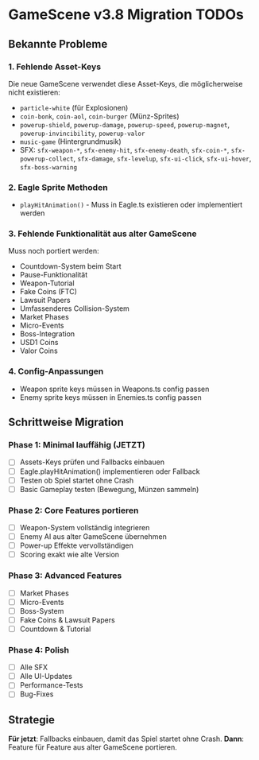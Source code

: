 # GameScene v3.8 Migration TODOs

## Bekannte Probleme

### 1. Fehlende Asset-Keys
Die neue GameScene verwendet diese Asset-Keys, die möglicherweise nicht existieren:
- `particle-white` (für Explosionen)
- `coin-bonk`, `coin-aol`, `coin-burger` (Münz-Sprites)
- `powerup-shield`, `powerup-damage`, `powerup-speed`, `powerup-magnet`, `powerup-invincibility`, `powerup-valor`
- `music-game` (Hintergrundmusik)
- SFX: `sfx-weapon-*`, `sfx-enemy-hit`, `sfx-enemy-death`, `sfx-coin-*`, `sfx-powerup-collect`, `sfx-damage`, `sfx-levelup`, `sfx-ui-click`, `sfx-ui-hover`, `sfx-boss-warning`

### 2. Eagle Sprite Methoden
- `playHitAnimation()` - Muss in Eagle.ts existieren oder implementiert werden

### 3. Fehlende Funktionalität aus alter GameScene
Muss noch portiert werden:
- Countdown-System beim Start
- Pause-Funktionalität
- Weapon-Tutorial
- Fake Coins (FTC)
- Lawsuit Papers
- Umfassenderes Collision-System
- Market Phases
- Micro-Events
- Boss-Integration
- USD1 Coins
- Valor Coins

### 4. Config-Anpassungen
- Weapon sprite keys müssen in Weapons.ts config passen
- Enemy sprite keys müssen in Enemies.ts config passen

## Schrittweise Migration

### Phase 1: Minimal lauffähig (JETZT)
- [ ] Assets-Keys prüfen und Fallbacks einbauen
- [ ] Eagle.playHitAnimation() implementieren oder Fallback
- [ ] Testen ob Spiel startet ohne Crash
- [ ] Basic Gameplay testen (Bewegung, Münzen sammeln)

### Phase 2: Core Features portieren
- [ ] Weapon-System vollständig integrieren
- [ ] Enemy AI aus alter GameScene übernehmen
- [ ] Power-up Effekte vervollständigen
- [ ] Scoring exakt wie alte Version

### Phase 3: Advanced Features
- [ ] Market Phases
- [ ] Micro-Events
- [ ] Boss-System
- [ ] Fake Coins & Lawsuit Papers
- [ ] Countdown & Tutorial

### Phase 4: Polish
- [ ] Alle SFX
- [ ] Alle UI-Updates
- [ ] Performance-Tests
- [ ] Bug-Fixes

## Strategie

**Für jetzt**: Fallbacks einbauen, damit das Spiel startet ohne Crash.
**Dann**: Feature für Feature aus alter GameScene portieren.
